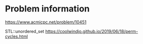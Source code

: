 # Problem information

<https://www.acmicpc.net/problem/10451>

STL::unordered_set
<https://coolwindjo.github.io/2019/06/18/perm-cycles.html>
